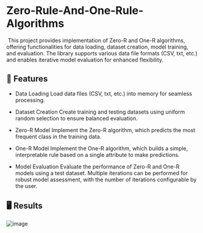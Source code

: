 ﻿# Zero-Rule-And-One-Rule-Algorithms
﻿
This project provides implementation of Zero-R and One-R algorithms, offering functionalities for data loading, dataset creation, model training, and evaluation. The library supports various data file formats (CSV, txt, etc.) and enables iterative model evaluation for enhanced flexibility.

## 📄 Features

- Data Loading
Load data files (CSV, txt, etc.) into memory for seamless processing.

- Dataset Creation
Create training and testing datasets using uniform random selection to ensure balanced evaluation.

- Zero-R Model
Implement the Zero-R algorithm, which predicts the most frequent class in the training data.

- One-R Model
Implement the One-R algorithm, which builds a simple, interpretable rule based on a single attribute to make predictions.

- Model Evaluation
Evaluate the performance of Zero-R and One-R models using a test dataset. Multiple iterations can be performed for robust model assessment, with the number of iterations configurable by the user.


##  🖥️ Results

  
![image](https://github.com/user-attachments/assets/6cbe8453-e0b9-433e-9e94-8519271125b1)






